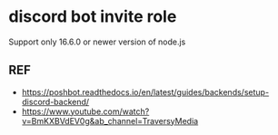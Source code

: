 # discord bot invite role

Support only 16.6.0 or newer version of node.js

## REF

- https://poshbot.readthedocs.io/en/latest/guides/backends/setup-discord-backend/
- https://www.youtube.com/watch?v=BmKXBVdEV0g&ab_channel=TraversyMedia
